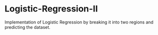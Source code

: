 # Logistic-Regression-II
Implementation of Logistic Regression by breaking it into two regions and predicting the dataset.
